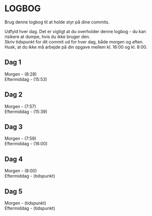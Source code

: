 # LOGBOG

Brug denne logbog til at holde styr på dine commits.

Udfyld hver dag. Det er vigtigt at du overholder denne logbog - du kan risikere at dumpe, hvis du ikke bruger den.  
Skriv tidspunkt for dit commit ud for hver dag, både morgen og aften.  
Husk, at du ikke må arbejde på din opgave mellem kl. 16:00 og kl. 8:00.

## Dag 1

Morgen - (8:28)  
Eftermiddag - (15:53)

## Dag 2

Morgen - (7:57)  
Eftermiddag - (15:39)

## Dag 3

Morgen - (7:59)  
Eftermiddag - (16:00)

## Dag 4

Morgen - (8:00)  
Eftermiddag - (tidspunkt)

## Dag 5

Morgen - (tidspunkt)  
Eftermiddag - (tidspunkt)
